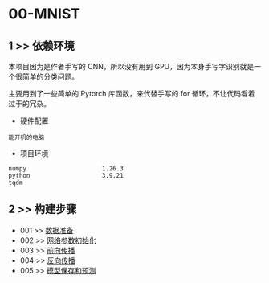 # 00-MNIST

## 1 >> 依赖环境

本项目因为是作者手写的 CNN，所以没有用到 GPU，因为本身手写字识别就是一个很简单的分类问题。

主要用到了一些简单的 Pytorch 库函数，来代替手写的 for 循环，不让代码看着过于的冗杂。

- 硬件配置
```
能开机的电脑
```

- 项目环境
```
numpy                     1.26.3
python                    3.9.21
tqdm  
```

## 2 >> 构建步骤

- 001 >> [数据准备](https://github.com/fangqing408/00-MNIST/edit/master/recognition/001.md)
- 002 >> [网络参数初始化](https://github.com/fangqing408/00-MNIST/edit/master/recognition/002.md)
- 003 >> [前向传播](https://github.com/fangqing408/00-MNIST/edit/master/recognition/003.md)
- 004 >> [反向传播](https://github.com/fangqing408/00-MNIST/edit/master/recognition/004.md)
- 005 >> [模型保存和预测](https://github.com/fangqing408/00-MNIST/edit/master/recognition/005.md)
